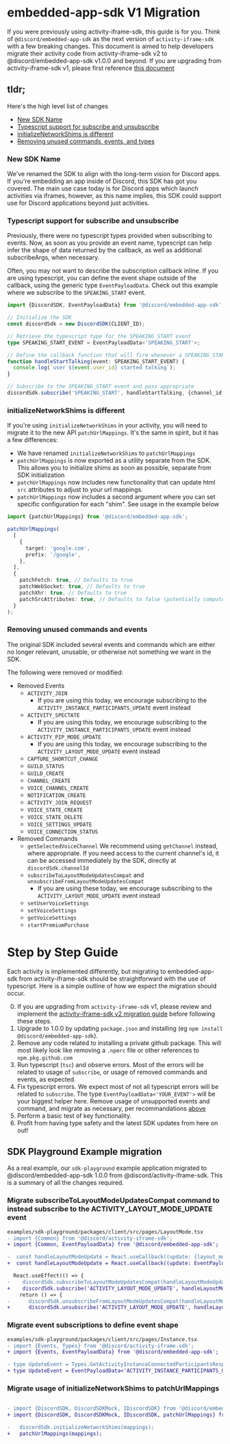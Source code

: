 # embedded-app-sdk V1 Migration

If you were previously using activity-iframe-sdk, this guide is for you. Think of `@discord/embedded-app-sdk` as the next version of `activity-iframe-sdk` with a few breaking changes. This document is aimed to help developers migrate their activity code from activity-iframe-sdk v2 to @discord/embedded-app-sdk v1.0.0 and beyond. If you are upgrading from activity-iframe-sdk v1, please first reference [this document](/docs/activity-iframe-sdk-v2-migration.md)

## tldr;

Here's the high level list of changes

- [New SDK Name](#new-sdk-name)
- [Typescript support for subscribe and unsubscribe](#typescript-support-for-subscribe-and-unsubscribe)
- [initializeNetworkShims is different](#initializenetworkshims-is-different)
- [Removing unused commands, events, and types](#removing-unused-commands-events-and-types)

### New SDK Name

We've renamed the SDK to align with the long-term vision for Discord apps. If you're embedding an app inside of Discord, this SDK has got you covered. The main use case today is for Discord apps which launch activities via iframes, however, as this name implies, this SDK could support use for Discord applications beyond just activities.

### Typescript support for subscribe and unsubscribe

Previously, there were no typescript types provided when subscribing to events. Now, as soon as you provide an event name, typescript can help infer the shape of data returned by the callback, as well as additional subscribeArgs, when necessary.

Often, you may not want to describe the subscription callback inline. If you are using typescript, you can define the event shape outside of the callback, using the generic type `EventPayloadData`. Check out this example where we subscribe to the `SPEAKING_START` event.

```ts
import {DiscordSDK, EventPayloadData} from '@discord/embedded-app-sdk';

// Initialize the SDK
const discordSdk = new DiscordSDK(CLIENT_ID);

// Retrieve the typescript type for the SPEAKING_START event
type SPEAKING_START_EVENT = EventPayloadData<'SPEAKING_START'>;

// Define the callback function that will fire whenever a SPEAKING_START event is captured
function handleStartTalking(event: SPEAKING_START_EVENT) {
  console.log(`user ${event.user_id} started talking`);
}

// Subscribe to the SPEAKING_START event and pass appropriate
discordSdk.subscribe('SPEAKING_START', handleStartTalking, {channel_id: discordSdk.channelId});
```

### initializeNetworkShims is different

If you're using `initializeNetworkShims` in your activity, you will need to migrate it to the new API `patchUrlMappings`. It's the same in spirit, but it has a few differences:

- We have renamed `initializeNetworkShims` to `patchUrlMappings`
- `patchUrlMappings` is now exported as a utility separate from the SDK. This allows you to initialize shims as soon as possible, separate from SDK initialization
- `patchUrlMappings` now includes new functionality that can update html `src` attributes to adjust to your url mappings.
- `patchUrlMappings` now includes a second argument where you can set specific configuration for each "shim". See usage in the example below

```ts
import {patchUrlMappings} from '@discord/embedded-app-sdk';

patchUrlMappings(
  [
    {
      target: 'google.com',
      prefix: '/google',
    },
  ],
  {
    patchFetch: true, // Defaults to true
    patchWebSocket: true, // Defaults to true
    patchXhr: true, // Defaults to true
    patchSrcAttributes: true, // Defaults to false (potentially compute expensive for your UI)
  }
);
```

### Removing unused commands and events

The original SDK included several events and commands which are either no longer relevant, unusable, or otherwise not something we want in the SDK.

The following were removed or modified:

- Removed Events
  - `ACTIVITY_JOIN`
    - If you are using this today, we encourage subscribing to the `ACTIVITY_INSTANCE_PARTICIPANTS_UPDATE` event instead
  - `ACTIVITY_SPECTATE`
    - If you are using this today, we encourage subscribing to the `ACTIVITY_INSTANCE_PARTICIPANTS_UPDATE` event instead
  - `ACTIVITY_PIP_MODE_UPDATE`
    - If you are using this today, we encourage subscribing to the `ACTIVITY_LAYOUT_MODE_UPDATE` event instead
  - `CAPTURE_SHORTCUT_CHANGE`
  - `GUILD_STATUS`
  - `GUILD_CREATE`
  - `CHANNEL_CREATE`
  - `VOICE_CHANNEL_CREATE`
  - `NOTIFICATION_CREATE`
  - `ACTIVITY_JOIN_REQUEST`
  - `VOICE_STATE_CREATE`
  - `VOICE_STATE_DELETE`
  - `VOICE_SETTINGS_UPDATE`
  - `VOICE_CONNECTION_STATUS`
- Removed Commands
  - `getSelectedVoiceChannel`
    We recommend using `getChannel` instead, where appropriate. If you need access to the current channel's id, it can be accessed immediately by the SDK, directly at `discordSdk.channelId`
  - `subscribeToLayoutModeUpdatesCompat` and `unsubscribeFromLayoutModeUpdatesCompat`
    - If you are using these today, we encourage subscribing to the `ACTIVITY_LAYOUT_MODE_UPDATE` event instead
  - `setUserVoiceSettings`
  - `setVoiceSettings`
  - `getVoiceSettings`
  - `startPremiumPurchase`

# Step by Step Guide

Each activity is implemented differently, but migrating to embedded-app-sdk from activity-iframe-sdk should be straightforward with the use of typescript. Here is a simple outline of how we expect the migration should occur.

0. If you are upgrading from `activity-iframe-sdk` v1, please review and implement the [activity-iframe-sdk v2 migration guide](/docs/activity-iframe-sdk-v2-migration.md) before following these steps.
1. Upgrade to 1.0.0 by updating `package.json` and installing (eg `npm install @discord/embedded-app-sdk`).
2. Remove any code related to installing a private github package. This will most likely look like removing a `.npmrc` file or other references to `npm.pkg.github.com`
3. Run typescript (`tsc`) and observe errors. Most of the errors will be related to usage of `subscribe`, or usage of removed commands and events, as expected.
4. Fix typescript errors. We expect most of not all typescript errors will be related to `subscribe`. The type `EventPayloadData<'YOUR_EVENT'>` will be your biggest helper here. Remove usage of unsupported events and command, and migrate as necessary, per recommandations [above](#removing-unused-commands-and-events)
5. Perform a basic test of key functionality.
6. Profit from having type safety and the latest SDK updates from here on out!

## SDK Playground Example migration

As a real example, our `sdk-playground` example application migrated to @discord/embedded-app-sdk 1.0.0 from @discord/activity-iframe-sdk. This is a summary of all the changes required.

### Migrate subscribeToLayoutModeUpdatesCompat command to instead subscribe to the ACTIVITY_LAYOUT_MODE_UPDATE event

```diff
examples/sdk-playground/packages/client/src/pages/LayoutMode.tsx
- import {Common} from '@discord/activity-iframe-sdk';
+ import {Common, EventPayloadData} from '@discord/embedded-app-sdk';

-  const handleLayoutModeUpdate = React.useCallback((update: {layout_mode: number}) => {
+  const handleLayoutModeUpdate = React.useCallback((update: EventPayloadData<'ACTIVITY_LAYOUT_MODE_UPDATE'>) => {

  React.useEffect(() => {
-    discordSdk.subscribeToLayoutModeUpdatesCompat(handleLayoutModeUpdate);
+    discordSdk.subscribe('ACTIVITY_LAYOUT_MODE_UPDATE', handleLayoutModeUpdate);
    return () => {
-      discordSdk.unsubscribeFromLayoutModeUpdatesCompat(handleLayoutModeUpdate);
+      discordSdk.unsubscribe('ACTIVITY_LAYOUT_MODE_UPDATE', handleLayoutModeUpdate);
```

### Migrate event subscriptions to define event shape

```diff
examples/sdk-playground/packages/client/src/pages/Instance.tsx
- import {Events, Types} from '@discord/activity-iframe-sdk';
+ import {Events, EventPayloadData} from '@discord/embedded-app-sdk';

- type UpdateEvent = Types.GetActivityInstanceConnectedParticipantsResponse;
+ type UpdateEvent = EventPayloadData<'ACTIVITY_INSTANCE_PARTICIPANTS_UPDATE'>;
```

### Migrate usage of initializeNetworkShims to patchUrlMappings

```diff

- import {DiscordSDK, DiscordSDKMock, IDiscordSDK} from '@discord/embedded-app-sdk';
+ import {DiscordSDK, DiscordSDKMock, IDiscordSDK, patchUrlMappings} from '@discord/embedded-app-sdk';

-   discordSdk.initializeNetworkShims(mappings);
+   patchUrlMappings(mappings);
```
